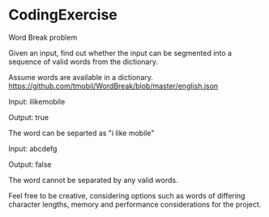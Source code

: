 # CodingExercise
Word Break problem


Given an input, find out whether the input can be segmented into a sequence of valid words from the dictionary.  

Assume words are available in a dictionary.
https://github.com/tmobil/WordBreak/blob/master/english.json

Input: ilikemobile

Output: true

The word can be separted as "i like mobile"

Input: abcdefg

Output: false

The word cannot be separated by any valid words.

Feel free to be creative, considering options such as words of differing character lengths, memory and performance considerations for the project.      

